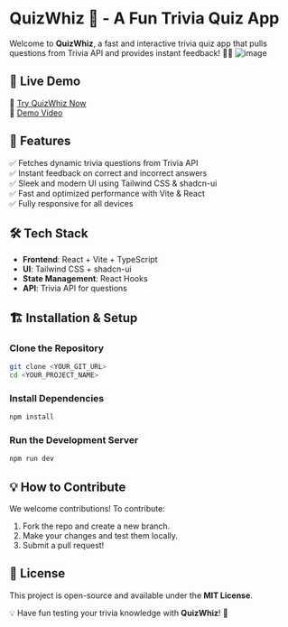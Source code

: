 # QuizWhiz 🎉 - A Fun Trivia Quiz App  

Welcome to **QuizWhiz**, a fast and interactive trivia quiz app that pulls questions from Trivia API and provides instant feedback! 🧠✨
![image](https://github.com/user-attachments/assets/c81b16e0-9668-43c3-b51f-ea2ae6d330e8)


## 🚀 Live Demo  
🔗 [Try QuizWhiz Now](https://quiz-whiz-red.vercel.app/)  
🔗 [Demo Video](https://youtu.be/icaV7Rg3B7E)

## 📌 Features  
✅ Fetches dynamic trivia questions from Trivia API  
✅ Instant feedback on correct and incorrect answers  
✅ Sleek and modern UI using Tailwind CSS & shadcn-ui  
✅ Fast and optimized performance with Vite & React  
✅ Fully responsive for all devices  

## 🛠️ Tech Stack  
- **Frontend**: React + Vite + TypeScript  
- **UI**: Tailwind CSS + shadcn-ui  
- **State Management**: React Hooks  
- **API**: Trivia API for questions  

## 🏗️ Installation & Setup  

### Clone the Repository  
```sh
git clone <YOUR_GIT_URL>
cd <YOUR_PROJECT_NAME>
```

### Install Dependencies  
```sh
npm install
```

### Run the Development Server  
```sh
npm run dev
```

## 💡 How to Contribute  
We welcome contributions! To contribute:  
1. Fork the repo and create a new branch.  
2. Make your changes and test them locally.  
3. Submit a pull request!  

## 📜 License  
This project is open-source and available under the **MIT License**.  


💡 Have fun testing your trivia knowledge with **QuizWhiz**! 🎯    


